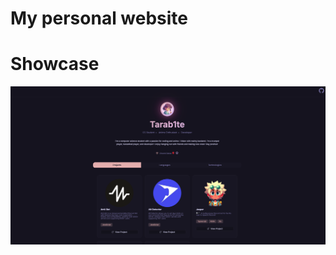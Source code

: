 # My personal website 

# Showcase
 ![showcase](https://github.com/JayyDoesDev/personal-site/blob/main/.github/assets/site.png?raw=true)
